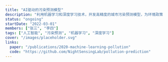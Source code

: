 ```yaml
---
title: "AI驱动的污染预测模型"
description: "利用机器学习和深度学习技术，开发高精度的城市污染预测模型，为环境政策制定提供科学依据。"
status: "ongoing"
startDate: "2022-03-01"
members: ["张三", "李四"]
tags: ["人工智能", "污染预测", "机器学习", "深度学习"]
cover: "/images/placeholder.svg"
links:
  paper: "/publications/2020-machine-learning-pollution"
  code: "https://github.com/NightSensingLab/pollution-prediction"
---
```

